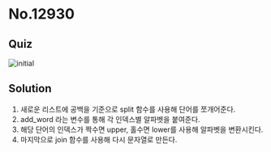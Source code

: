 # No.12930

## Quiz

![initial](https://user-images.githubusercontent.com/70942197/116051157-40b6a300-a6b3-11eb-9273-ced17cb4dbbb.png)

## Solution

1. 새로운 리스트에 공백을 기준으로 split 함수를 사용해 단어를 쪼개어준다.
2. add_word 라는 변수를 통해 각 인덱스별 알파벳을 붙여준다.
3. 해당 단어의 인덱스가 짝수면 upper, 홀수면 lower를 사용해 알파벳을 변환시킨다.
4. 마지막으로 join 함수를 사용해 다시 문자열로 만든다.
